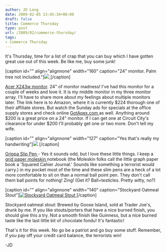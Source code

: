```yaml
---
author: JD Long
date: 2009-02-05 13:45:34+00:00
draft: false
title: Commerce Thursday
type: post
url: /2009/02/commerce-thursday/
tags:
- Commerce Thursday
---
```


It's Thursday, time for a list of crap that you can buy which I have gotten great use out of this week. Be like me, buy some junk!

[caption id="" align="alignnone" width="160" caption="24" monitor. Palm tree not included."][![](https://images-na.ssl-images-amazon.com/images/I/318mTgZk8fL._SL160_.jpg)
](http://www.amazon.com/gp/product/B001E563OM?ie=UTF8&tag=riskthou-20&linkCode=as2&camp=1789&creative=390957&creativeASIN=B001E563OM)[/caption]

[Acer X243w monitor](http://www.amazon.com/gp/product/B001E563OM?ie=UTF8&tag=riskthou-20&linkCode=as2&camp=1789&creative=390957&creativeASIN=B001E563OM). 24" of monitor madness! I've had this monitor for a couple of weeks and love it. It is my middle monitor in my three monitor array. I'll have to share more about my feelings about multiple monitors later. The link here is to Amazon, where it is currently $224 thorough one of their affiliate stores. But watch the Sunday ads for specials at the office supply stores and check online [GotApex.com ](GotApex.com )as well. Anything around $200 is a great price on a 24" monitor. If I can get one at Circuit City's clearance for under $200 I'll probably get one or two more. Don't tell my wife.

[caption id="" align="alignnone" width="127" caption="Yes that's really my handwriting"]![](http://lh5.ggpht.com/_mF5vJZtPs-M/SYorUJW2sXI/AAAAAAAAB0U/6JWm8DlnERk/s512/P1010039.JPG)
[/caption]

[Grippa Slip Pen ](http://www.bookmarkpen.com/grippaslippens.html)- Yes it sounds odd, but I love these little things. I keep a [grid paper moleskin ](http://www.amazon.com/gp/product/B001A0JRWG?ie=UTF8&tag=riskthou-20&linkCode=as2&camp=1789&creative=390957&creativeASIN=B001A0JRWG)notebook (the Moleskin folks call the little graph paper book a 'Squared Cahier Journal.' Sounds like something a terrorist would carry.) in my pocket most of the time and these slim pens are a heck of a lot more comfortable to sit on than a normal ball point pen. They don't call them ball points for nothing! Zing! (Get it? Ball=testicles. Pretty witty, no?)

[caption id="" align="alignnone" width="140" caption="Stockyard Oatmeal Stout"][![Stockyard Oatmeal Stout](http://thefullpint.com/main/wp-content/uploads/2008/05/stockyard.jpg)
](http://www.traderjoes.com/locations.asp)[/caption]

Stockyard oatmeal stout: Brewed by Goose Island, sold at Trader Joe's, drunk by me. If you like stouts/porters that have a nice burned finish, you should give this a try. Not a smooth finish like Guinness, but a nice burned taste like the last little bit of chocolate fondu! It's fantastic!

That's it for this week. No go be a patriot and go buy some stuff. Remember, if you pay off your credit card balance, the terrorists win!

-JD
